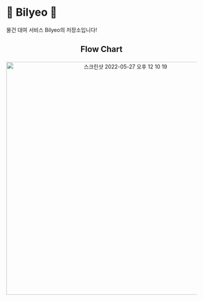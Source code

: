 # 🎣 Bilyeo 🎣
물건 대여 서비스 Bilyeo의 저장소입니다! 

 ## <p align="center"> Flow Chart </p>
 <p align="center"> <img width="615" alt="스크린샷 2022-05-27 오후 12 10 19" src="https://user-images.githubusercontent.com/62318430/170621503-9ad89f63-b06d-4569-9714-9b5cc3603077.png">  </p>
